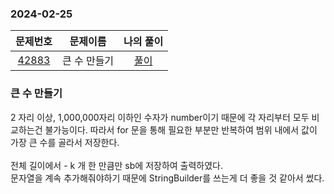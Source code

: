 ### 2024-02-25
|                     문제번호                     | 문제이름  | 나의 풀이 |
|:--------------------------------------------:|:-----:|:---------: |
| [42883](https://school.programmers.co.kr/learn/courses/30/lessons/42883) | 큰 수 만들기 | [풀이](https://github.com/Kminwo-o/BaekJoon-Algorithm/blob/main/%ED%94%84%EB%A1%9C%EA%B7%B8%EB%9E%98%EB%A8%B8%EC%8A%A4/2/42883.%E2%80%85%ED%81%B0%E2%80%85%EC%88%98%E2%80%85%EB%A7%8C%EB%93%A4%EA%B8%B0/%ED%81%B0%E2%80%85%EC%88%98%E2%80%85%EB%A7%8C%EB%93%A4%EA%B8%B0.java) |

### 큰 수 만들기
2 자리 이상, 1,000,000자리 이하인 수자가 number이기 때문에 각 자리부터 모두 비교하는건 불가능이다. 따라서 for 문을 통해 필요한 부분만 반복하여 범위 내에서 값이 가장 큰 수를 골라서 저장한다. <br>
<br>
전체 길이에서 - k 개 한 만큼만 sb에 저장하여 출력하였다.<br>
문자열을 계속 추가해줘야하기 때문에 StringBuilder를 쓰는게 더 좋을 것 같아서 썼다.